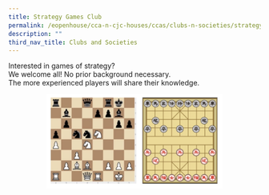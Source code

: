 ```yaml
---
title: Strategy Games Club
permalink: /eopenhouse/cca-n-cjc-houses/ccas/clubs-n-societies/strategy-games-club/
description: ""
third_nav_title: Clubs and Societies
---
```

Interested in games of strategy? <br>
We welcome all! No prior background necessary. <br>
The more experienced players will share their knowledge.

<style>  
img {  
  display: block;  
  margin-left: auto;  
  margin-right: auto;  
}  
</style>  
<img style="width:70%;" alt="CJC strategy games club" src="/images/cjc%20strategy%20games%20club.JPG">  
  
